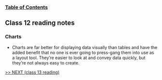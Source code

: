 
### [Table of Contents](https://wondwosentsige.github.io/reading-notes/Code-201/Home)

## Class 12 reading notes


### Charts

- Charts are far better for displaying data visually than tables and have the added benefit that no one is ever going to press-gang them into use as a layout tool. They’re easier to look at and convey data quickly, but they’re not always easy to create.

























[>> NEXT (class 13 reading)](https://wondwosentsige.github.io/reading-notes/Code-201/class-13)


